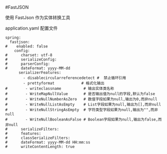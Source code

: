 #FastJSON

使用 FastJson 作为实体转换工具

application.yaml 配置文件

    spring:
      fastjson:
    #    enabled: false
        config:
    #      charset: utf-8
    #      serializeConfig:
    #      parserConfig:
    #      dateFormat: yyyy-MM-dd
          serializerFeatures:
            - disablecircularreferencedetect #  禁止循环引用
            - prettyformat            # 格式化输出
    #        - writeclassname          # 输出实体类名称
    #        - WriteMapNullValue       # 是否输出值为null的字段,默认为false
    #        - WriteNullNumberAsZero   # 数值字段如果为null,输出为0,而非null
    #        - WriteNullListAsEmpty    # List字段如果为null,输出为[],而非null
    #        - WriteNullStringAsEmpty  # 字符类型字段如果为null,输出为"",而非null
    #        - WriteNullBooleanAsFalse # Boolean字段如果为null,输出为false,而非null
    #      serializeFilters:
    #      features:
    #      classSerializeFilters:
    #      dateFormat: yyyy-MM-dd HH:mm:ss
    #      writeContentLength: true
